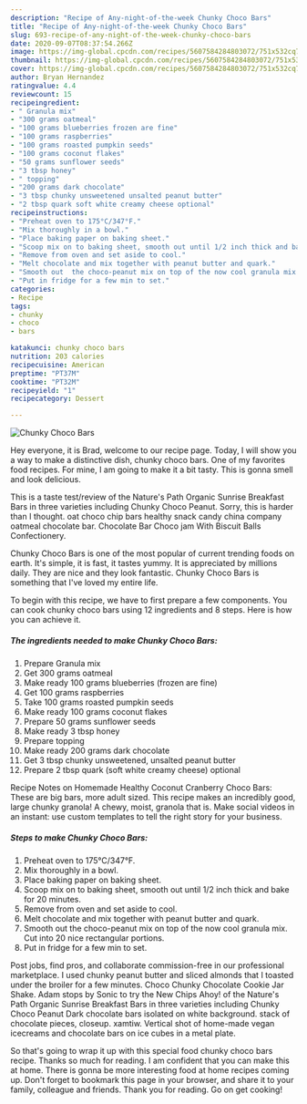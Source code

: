 ```yaml
---
description: "Recipe of Any-night-of-the-week Chunky Choco Bars"
title: "Recipe of Any-night-of-the-week Chunky Choco Bars"
slug: 693-recipe-of-any-night-of-the-week-chunky-choco-bars
date: 2020-09-07T08:37:54.266Z
image: https://img-global.cpcdn.com/recipes/5607584284803072/751x532cq70/chunky-choco-bars-recipe-main-photo.jpg
thumbnail: https://img-global.cpcdn.com/recipes/5607584284803072/751x532cq70/chunky-choco-bars-recipe-main-photo.jpg
cover: https://img-global.cpcdn.com/recipes/5607584284803072/751x532cq70/chunky-choco-bars-recipe-main-photo.jpg
author: Bryan Hernandez
ratingvalue: 4.4
reviewcount: 15
recipeingredient:
- " Granula mix"
- "300 grams oatmeal"
- "100 grams blueberries frozen are fine"
- "100 grams raspberries"
- "100 grams roasted pumpkin seeds"
- "100 grams coconut flakes"
- "50 grams sunflower seeds"
- "3 tbsp honey"
- " topping"
- "200 grams dark chocolate"
- "3 tbsp chunky unsweetened unsalted peanut butter"
- "2 tbsp quark soft white creamy cheese optional"
recipeinstructions:
- "Preheat oven to 175°C/347°F."
- "Mix thoroughly in a bowl."
- "Place baking paper on baking sheet."
- "Scoop mix on to baking sheet, smooth out until 1/2 inch thick and bake for 20 minutes."
- "Remove from oven and set aside to cool."
- "Melt chocolate and mix together with peanut butter and quark."
- "Smooth out  the choco-peanut mix on top of the now cool granula mix. Cut into 20 nice rectangular portions."
- "Put in fridge for a few min to set."
categories:
- Recipe
tags:
- chunky
- choco
- bars

katakunci: chunky choco bars 
nutrition: 203 calories
recipecuisine: American
preptime: "PT37M"
cooktime: "PT32M"
recipeyield: "1"
recipecategory: Dessert

---
```



![Chunky Choco Bars](https://img-global.cpcdn.com/recipes/5607584284803072/751x532cq70/chunky-choco-bars-recipe-main-photo.jpg)

Hey everyone, it is Brad, welcome to our recipe page. Today, I will show you a way to make a distinctive dish, chunky choco bars. One of my favorites food recipes. For mine, I am going to make it a bit tasty. This is gonna smell and look delicious.

This is a taste test/review of the Nature&#39;s Path Organic Sunrise Breakfast Bars in three varieties including Chunky Choco Peanut. Sorry, this is harder than I thought. oat choco chip bars healthy snack candy china company oatmeal chocolate bar. Chocolate Bar Choco jam With Biscuit Balls Confectionery.

Chunky Choco Bars is one of the most popular of current trending foods on earth. It's simple, it is fast, it tastes yummy. It is appreciated by millions daily. They are nice and they look fantastic. Chunky Choco Bars is something that I've loved my entire life.


To begin with this recipe, we have to first prepare a few components. You can cook chunky choco bars using 12 ingredients and 8 steps. Here is how you can achieve it.

<!--inarticleads1-->

##### The ingredients needed to make Chunky Choco Bars:

1. Prepare  Granula mix
1. Get 300 grams oatmeal
1. Make ready 100 grams blueberries (frozen are fine)
1. Get 100 grams raspberries
1. Take 100 grams roasted pumpkin seeds
1. Make ready 100 grams coconut flakes
1. Prepare 50 grams sunflower seeds
1. Make ready 3 tbsp honey
1. Prepare  topping
1. Make ready 200 grams dark chocolate
1. Get 3 tbsp chunky unsweetened, unsalted peanut butter
1. Prepare 2 tbsp quark (soft white creamy cheese) optional


Recipe Notes on Homemade Healthy Coconut Cranberry Choco Bars: These are big bars, more adult sized. This recipe makes an incredibly good, large chunky granola! A chewy, moist, granola that is. Make social videos in an instant: use custom templates to tell the right story for your business. 

<!--inarticleads2-->

##### Steps to make Chunky Choco Bars:

1. Preheat oven to 175°C/347°F.
1. Mix thoroughly in a bowl.
1. Place baking paper on baking sheet.
1. Scoop mix on to baking sheet, smooth out until 1/2 inch thick and bake for 20 minutes.
1. Remove from oven and set aside to cool.
1. Melt chocolate and mix together with peanut butter and quark.
1. Smooth out  the choco-peanut mix on top of the now cool granula mix. Cut into 20 nice rectangular portions.
1. Put in fridge for a few min to set.


Post jobs, find pros, and collaborate commission-free in our professional marketplace. I used chunky peanut butter and sliced almonds that I toasted under the broiler for a few minutes. Choco Chunky Chocolate Cookie Jar Shake. Adam stops by Sonic to try the New Chips Ahoy! of the Nature&#39;s Path Organic Sunrise Breakfast Bars in three varieties including Chunky Choco Peanut Dark chocolate bars isolated on white background. stack of chocolate pieces, closeup. xamtiw. Vertical shot of home-made vegan icecreams and chocolate bars on ice cubes in a metal plate. 

So that's going to wrap it up with this special food chunky choco bars recipe. Thanks so much for reading. I am confident that you can make this at home. There is gonna be more interesting food at home recipes coming up. Don't forget to bookmark this page in your browser, and share it to your family, colleague and friends. Thank you for reading. Go on get cooking!
